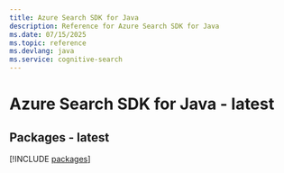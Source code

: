 ```yaml
---
title: Azure Search SDK for Java
description: Reference for Azure Search SDK for Java
ms.date: 07/15/2025
ms.topic: reference
ms.devlang: java
ms.service: cognitive-search
---
```

# Azure Search SDK for Java - latest
## Packages - latest
[!INCLUDE [packages](search-index.md)]
